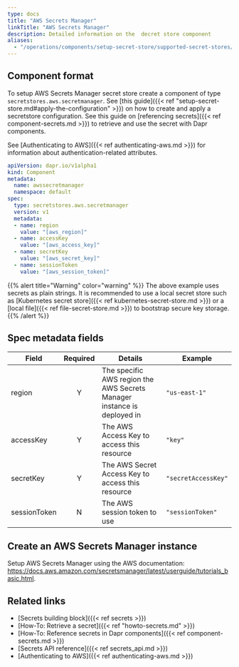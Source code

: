 ```yaml
---
type: docs
title: "AWS Secrets Manager"
linkTitle: "AWS Secrets Manager"
description: Detailed information on the  decret store component
aliases:
  - "/operations/components/setup-secret-store/supported-secret-stores/aws-secret-manager/"
---
```


## Component format

To setup AWS Secrets Manager secret store create a component of type `secretstores.aws.secretmanager`. See [this guide]({{< ref "setup-secret-store.md#apply-the-configuration" >}}) on how to create and apply a secretstore configuration. See this guide on [referencing secrets]({{< ref component-secrets.md >}}) to retrieve and use the secret with Dapr components.

See [Authenticating to AWS]({{< ref authenticating-aws.md >}}) for information about authentication-related attributes.

```yaml
apiVersion: dapr.io/v1alpha1
kind: Component
metadata:
  name: awssecretmanager
  namespace: default
spec:
  type: secretstores.aws.secretmanager
  version: v1
  metadata:
  - name: region
    value: "[aws_region]"
  - name: accessKey
    value: "[aws_access_key]"
  - name: secretKey
    value: "[aws_secret_key]"
  - name: sessionToken
    value: "[aws_session_token]"
```
{{% alert title="Warning" color="warning" %}}
The above example uses secrets as plain strings. It is recommended to use a local secret store such as [Kubernetes secret store]({{< ref kubernetes-secret-store.md >}}) or a [local file]({{< ref file-secret-store.md >}}) to bootstrap secure key storage.
{{% /alert %}}

## Spec metadata fields

| Field        | Required | Details                                                                 | Example             |
| ------------ |:--------:| ----------------------------------------------------------------------- | ------------------- |
| region       |    Y     | The specific AWS region the AWS Secrets Manager instance is deployed in | `"us-east-1"`       |
| accessKey    |    Y     | The AWS Access Key to access this resource                              | `"key"`             |
| secretKey    |    Y     | The AWS Secret Access Key to access this resource                       | `"secretAccessKey"` |
| sessionToken |    N     | The AWS session token to use                                            | `"sessionToken"`    |
## Create an AWS Secrets Manager instance

Setup AWS Secrets Manager using the AWS documentation: https://docs.aws.amazon.com/secretsmanager/latest/userguide/tutorials_basic.html.

## Related links
- [Secrets building block]({{< ref secrets >}})
- [How-To: Retrieve a secret]({{< ref "howto-secrets.md" >}})
- [How-To: Reference secrets in Dapr components]({{< ref component-secrets.md >}})
- [Secrets API reference]({{< ref secrets_api.md >}})
- [Authenticating to AWS]({{< ref authenticating-aws.md >}})
